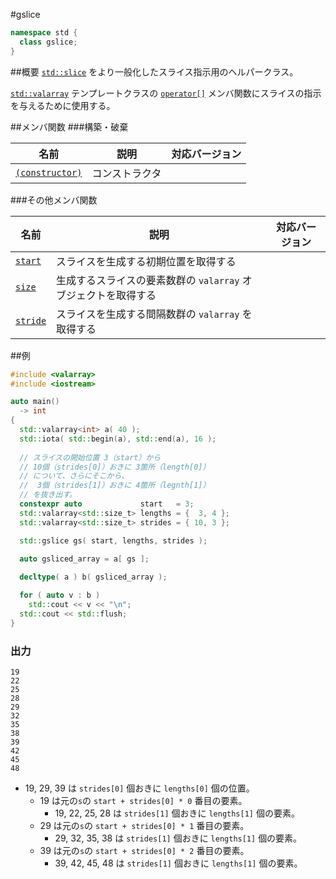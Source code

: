 #gslice
```cpp
namespace std {
  class gslice;
}
```

##概要
[`std::slice`](/reference/valarray/slice.md) をより一般化したスライス指示用のヘルパークラス。

[`std::valarray`](./valarray.md) テンプレートクラスの [`operator[]`](./valarray/op_at.md) メンバ関数にスライスの指示を与えるために使用する。


##メンバ関数
###構築・破棄

| 名前 | 説明 | 対応バージョン |
|------------------------------------|----------------------------|------|
| [`(constructor)`](./slice/slice.md)| コンストラクタ             |      |


###その他メンバ関数

| 名前 | 説明 | 対応バージョン |
|--------------------------------|----------------------------------------------------------------|------|
| [`start`](./gslice/start.md)   | スライスを生成する初期位置を取得する                           |      |
| [`size`](./gslice/size.md)     | 生成するスライスの要素数群の `valarray` オブジェクトを取得する |      |
| [`stride`](./gslice/stride.md) | スライスを生成する間隔数群の `valarray` を取得する             |      |


##例
```cpp
#include <valarray>
#include <iostream>

auto main()
  -> int
{
  std::valarray<int> a( 40 );
  std::iota( std::begin(a), std::end(a), 16 );
  
  // スライスの開始位置 3（start）から
  // 10個（strides[0]）おきに 3箇所（length[0]）
  // について、さらにそこから、
  //  3個（strides[1]）おきに 4箇所（legnth[1]）
  // を抜き出す。
  constexpr auto             start   = 3;
  std::valarray<std::size_t> lengths = {  3, 4 };
  std::valarray<std::size_t> strides = { 10, 3 };

  std::gslice gs( start, lengths, strides );

  auto gsliced_array = a[ gs ];
  
  decltype( a ) b( gsliced_array );

  for ( auto v : b )
    std::cout << v << "\n";
  std::cout << std::flush;
}

```

### 出力
```
19
22
25
28
29
32
35
38
39
42
45
48
```

- 19, 29, 39 は `strides[0]` 個おきに `lengths[0]` 個の位置。
    - 19 は元の`s`の `start + strides[0] * 0` 番目の要素。
        - 19, 22, 25, 28 は `strides[1]` 個おきに `lengths[1]` 個の要素。
    - 29 は元の`s`の `start + strides[0] * 1` 番目の要素。
        - 29, 32, 35, 38 は `strides[1]` 個おきに `lengths[1]` 個の要素。
    - 39 は元の`s`の `start + strides[0] * 2` 番目の要素。
        - 39, 42, 45, 48 は `strides[1]` 個おきに `lengths[1]` 個の要素。
